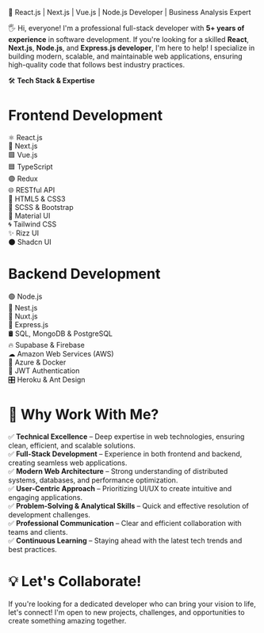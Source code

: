 🚀 React.js | Next.js | Vue.js | Node.js Developer | Business Analysis Expert

🖐 Hi, everyone! I'm a professional full-stack developer with **5+ years of experience** in software development. If you're looking for a skilled **React**, **Next.js**, **Node.js**, and **Express.js developer**, I'm here to help! I specialize in building modern, scalable, and maintainable web applications, ensuring high-quality code that follows best industry practices.


🛠 ****Tech Stack & Expertise****


# Frontend Development

⚛️  React.js  <br>    🚀  Next.js <br>
🟩 Vue.js <br>
 🟦 TypeScript <br>
🟣 Redux <br>
 🌐 RESTful API <br>
 🎨 HTML5 & CSS3 <br>
 💅 SCSS & Bootstrap <br>
🎨 Material UI <br>
 🌀 Tailwind CSS <br>
 ✨ Rizz UI <br>
  🌑 Shadcn UI

# Backend Development

🟢 Node.js <br>
 🔴 Nest.js <br>
 🔵 Nuxt.js <br>
 🚀 Express.js <br>
🛢️ SQL, MongoDB & PostgreSQL <br>
 🔥  Supabase & Firebase <br>
☁ Amazon Web Services (AWS) <br>
 🐳 Azure & Docker <br>
 🔐 JWT Authentication <br>
🎛 Heroku & Ant Design <br>

# 🌟 Why Work With Me?

✅ **Technical Excellence** – Deep expertise in web technologies, ensuring clean, efficient, and scalable solutions. <br>
✅ **Full-Stack Development** – Experience in both frontend and backend, creating seamless web applications. <br>
✅ **Modern Web Architecture** – Strong understanding of distributed systems, databases, and performance optimization. <br>
✅ **User-Centric Approach** – Prioritizing UI/UX to create intuitive and engaging applications. <br>
✅ **Problem-Solving & Analytical Skills** – Quick and effective resolution of development challenges. <br>
✅ **Professional Communication** – Clear and efficient collaboration with teams and clients. <br>
✅ **Continuous Learning** – Staying ahead with the latest tech trends and best practices.

# 💡 Let's Collaborate!

If you're looking for a dedicated developer who can bring your vision to life, let's connect! I'm open to new projects, challenges, and opportunities to create something amazing together.
